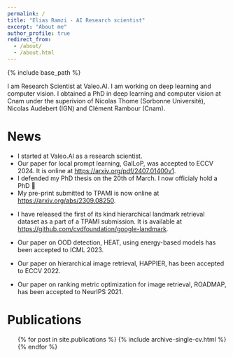 ```yaml
---
permalink: /
title: "Elias Ramzi - AI Research scientist"
excerpt: "About me"
author_profile: true
redirect_from:
  - /about/
  - /about.html
---
```


{% include base_path %}


I am Research Scientist at Valeo.AI. I am working on deep learning and computer vision. I obtained a PhD in deep learning and computer vision at Cnam under the superivion of Nicolas Thome (Sorbonne Université), Nicolas Audebert (IGN) and Clément Rambour (Cnam).

<!-- I recently receive a PhD in deep learning at Consevatoire national des arts et métiers (Cnam), in Paris. My PhD was supervised by Nicolas Thome (Sorbonne Université), Nicolas Audebert (IGN) and Clément Rambour (Cnam). My PhD was co-financed by Coexya and my industrial supervisor was Xavier Bitot (Coexya). I investigated deep learning approaches to image retrieval. Specifically, I worked on designing appropriate losses to train deep neural networks to optimize ranking losses. I also contributed on collaborative filtering recommendation using graph neural networks and on OOD detection using energy-based models. During my PhD I have published three projects, ROADMAP at NeurIPS 2021, HAPPIER at ECCV 2022 and HEAT at ICML 2023. I have submitted an extension of ROADMAP and HAPPIER to TPAMI, which is under-review. I am now actively looking for full-time or post-doc position, ideally starting at the end of the summer or in september. -->

<!-- A data-driven personal website
====== -->

News
======
* I started at Valeo.AI as a research scientist.
* Our paper for local prompt learning, GalLoP, was accepted to ECCV 2024. It is online at https://arxiv.org/pdf/2407.01400v1.
* I defended my PhD thesis on the 20th of March. I now officialy hold a PhD 🎉
* My pre-print submitted to TPAMI is now online at https://arxiv.org/abs/2309.08250.
<!-- * I am going to ICML 2023. I will be presenting HEAT in a poster session. -->
<!-- * I am participating to the Internation Computer Vision Summer School (ICVSS, 2023) this summer in Sicily. -->
* I have released the first of its kind hierarchical landmark retrieval dataset as a part of a TPAMI submission. It is available at https://github.com/cvdfoundation/google-landmark.
<!-- * I am a reviewer for NeurIPS 2023. -->
<!-- * I am going to ORASIS 2023. I will be presenting HAPPIER in a poster session. -->
* Our paper on OOD detection, HEAT, using energy-based models has been accepted to ICML 2023.
<!-- * I am a reviewer for ICML 2023. -->
<!-- * I served as a sub-reviewer for CVPR 2023. -->
<!-- * I am going to present our ECCV 2022 paper, HAPPIER, to the 25th of October in Tel Aviv. -->
* Our paper on hierarchical image retrieval, HAPPIER, has been accepted to ECCV 2022.
<!-- * I will be presenting our ROADMAP paper at RFIAP 2022. -->
* Our paper on ranking metric optimization for image retrieval, ROADMAP, has been accepted to NeurIPS 2021.


Publications
======
  <ul>{% for post in site.publications %}
    {% include archive-single-cv.html %}
  {% endfor %}</ul>
